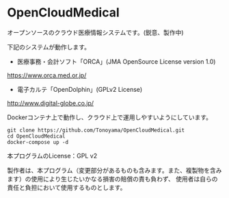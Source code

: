 # OpenCloudMedical
オープンソースのクラウド医療情報システムです。(鋭意、製作中)

下記のシステムが動作します。
- 医療事務・会計ソフト「ORCA」(JMA OpenSource License version 1.0)

https://www.orca.med.or.jp/

- 電子カルテ「OpenDolphin」(GPLv2 License)

http://www.digital-globe.co.jp/

Dockerコンテナ上で動作し、クラウド上で運用しやすいようにしています。

```
git clone https://github.com/Tonoyama/OpenCloudMedical.git
cd OpenCloudMedical
docker-compose up -d
```

本プログラムのLicense：GPL v2

製作者は、本プログラム（変更部分があるものも含みます。また、複製物を含みます）の使用により生じたいかなる損害の賠償の責も負わず、
使用者は自らの責任と負担において使用するものとします。
